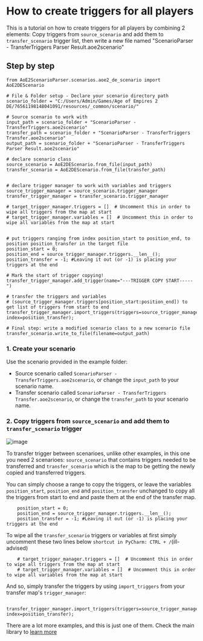 # How to create triggers for all players
This is a tutorial on how to create triggers for all players by combining 2 elements: Copy triggers from `source_scenario` and add them to `transfer_scenario` trigger list, then write a new file named "ScenarioParser - TransferTriggers Parser Result.aoe2scenario"
## Step by step
```
from AoE2ScenarioParser.scenarios.aoe2_de_scenario import AoE2DEScenario

# File & Folder setup - Declare your scenario directory path
scenario_folder = "C:/Users/Admin/Games/Age of Empires 2 DE/76561198148041091/resources/_common/scenario/"

# Source scenario to work with
input_path = scenario_folder + "ScenarioParser - TransferTriggers.aoe2scenario"
transfer_path = scenario_folder + "ScenarioParser - TransferTriggers Transfer.aoe2scenario"
output_path = scenario_folder + "ScenarioParser - TransferTriggers Parser Result.aoe2scenario"

# declare scenario class
source_scenario = AoE2DEScenario.from_file(input_path)
transfer_scenario = AoE2DEScenario.from_file(transfer_path)


# declare trigger manager to work with variables and triggers
source_trigger_manager = source_scenario.trigger_manager
transfer_trigger_manager = transfer_scenario.trigger_manager

# target_trigger_manager.triggers = []  # Uncomment this in order to wipe all triggers from the map at start
# target_trigger_manager.variables = []  # Uncomment this in order to wipe all variables from the map at start


# put triggers ranging from index position_start to position_end, to position position_transfer in the target file
position_start = 0;
position_end = source_trigger_manager.triggers.__len__();
position_transfer = -1; #Leaving it out (or -1) is placing your triggers at the end

# Mark the start of trigger copying!
transfer_trigger_manager.add_trigger(name="---TRIGGER COPY START-----")

# transfer the triggers and variables
# (source_trigger_manager.triggers[position_start:position_end]) to get list of triggers from start to end
transfer_trigger_manager.import_triggers(triggers=source_trigger_manager.triggers[position_start:position_end], index=position_transfer);

# Final step: write a modified scenario class to a new scenario file
transfer_scenario.write_to_file(filename=output_path)
```
### 1. Create your scenario
Use the scenario provided in the example folder:
 - Source scenario called `ScenarioParser - TransferTriggers.aoe2scenario`, or change the `input_path` to your scenario name.
 - Transfer scenario called `ScenarioParser - TransferTriggers Transfer.aoe2scenario`, or change the `transfer_path` to your scenario name.
### 2. Copy triggers from `source_scenario` and add them to `transfer_scenario` trigger 

![image](https://user-images.githubusercontent.com/40296674/161375045-7dc42fab-d0f6-445d-b164-af747fee9b4a.png)

To transfer trigger between scenarioes, unlike other examples, in this one you need 2 scenarioes: `source_scenario` that contains triggers needed to be transferred and `transfer_scenario` which is the map to be getting the newly copied and transferred triggers.

You can simply choose a range to copy the triggers, or leave the variables `position_start`, `position_end` and `position_transfer` unchanged to copy all the triggers from start to end and paste them at the end of the transfer map. 

```
    position_start = 0;
    position_end = source_trigger_manager.triggers.__len__();
    position_transfer = -1; #Leaving it out (or -1) is placing your triggers at the end
```

To wipe all the `transfer_scenario` triggers or variables at first simply uncomment these two lines below `shortcut in PyCharm: CTRL + /`(ill-advised)

```
    # target_trigger_manager.triggers = []  # Uncomment this in order to wipe all triggers from the map at start
    # target_trigger_manager.variables = []  # Uncomment this in order to wipe all variables from the map at start
```

And so, simply transfer the triggers by using `import_triggers` from your transfer map's `trigger_manager`:

```
    transfer_trigger_manager.import_triggers(triggers=source_trigger_manager.triggers[position_start:position_end], index=position_transfer);
```



There are a lot more examples, and this is just one of them. Check the main library to [learn more](https://github.com/KSneijders/AoE2ScenarioParser)

